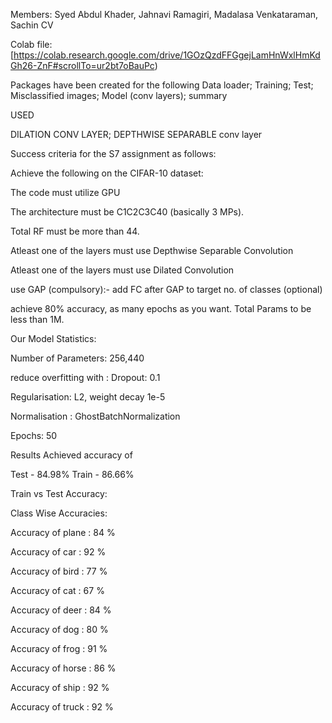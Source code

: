 Members: Syed Abdul Khader, Jahnavi Ramagiri, Madalasa Venkataraman, Sachin CV



Colab file:[https://colab.research.google.com/drive/1GOzQzdFFGgejLamHnWxlHmKdGh26-ZnF#scrollTo=ur2bt7oBauPc)

Packages have been created for the following
Data loader; 
Training; 
Test;
Misclassified images;
Model (conv layers);
summary


USED 

DILATION CONV LAYER;
DEPTHWISE SEPARABLE conv layer


Success criteria for the S7 assignment as follows:

Achieve the following on the CIFAR-10 dataset:

The code must utilize GPU

The architecture must be C1C2C3C40 (basically 3 MPs).

Total RF must be more than 44.

Atleast one of the layers must use Depthwise Separable Convolution

Atleast one of the layers must use Dilated Convolution

use GAP (compulsory):- add FC after GAP to target no. of classes (optional)

achieve 80% accuracy, as many epochs as you want. Total Params to be less than 1M.



Our Model Statistics:

Number of Parameters: 256,440

reduce overfitting with : Dropout: 0.1

Regularisation: L2, weight decay 1e-5

Normalisation : GhostBatchNormalization

Epochs: 50



Results
Achieved accuracy of

Test - 84.98% Train - 86.66%


Train vs Test Accuracy:


Class Wise Accuracies:

Accuracy of plane : 84 %

Accuracy of car : 92 %

Accuracy of bird : 77 %

Accuracy of cat : 67 %

Accuracy of deer : 84 %

Accuracy of dog : 80 %

Accuracy of frog : 91 %

Accuracy of horse : 86 %

Accuracy of ship : 92 %

Accuracy of truck : 92 %
